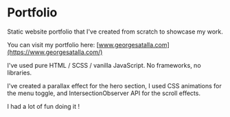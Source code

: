 # Portfolio

Static website portfolio that I've created from scratch to showcase my work. 

You can visit my portfolio here: [www.georgesatalla.com](https://www.georgesatalla.com/)

I've used pure HTML / SCSS / vanilla JavaScript. No frameworks, no libraries.

I've created a parallax effect for the hero section, I used CSS animations for the menu toggle, and IntersectionObserver API for the scroll effects.

I had a lot of fun doing it !


